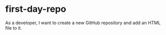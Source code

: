 # first-day-repo
As a developer, I want to create a new GitHub repository and add an HTML file to it.  

